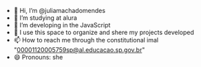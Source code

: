 - 👋 Hi, I’m @juliamachadomendes
- 👀 I’m studying at alura
- 🌱 I’m developing in the JavaScript
- 💞️ I use this space to organize and shere my projects developed
- 📫 How to reach me through the constitutional imal "00001120005759sp@al.educacao.sp.gov.br"
- 😄 Pronouns: she


<!---
juliamachadomendes/juliamachadomendes is a ✨ special ✨ repository because its `README.md` (this file) appears on your GitHub profile.
You can click the Preview link to take a look at your changes.
--->
